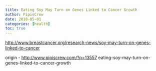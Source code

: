 ```yaml
---
title: Eating Soy May Turn on Genes Linked to Cancer Growth
author: PipisCrew
date: 2018-05-01
categories: [health]
toc: true
---
```


http://www.breastcancer.org/research-news/soy-may-turn-on-genes-linked-to-cancer

origin - http://www.pipiscrew.com/?p=13557 eating-soy-may-turn-on-genes-linked-to-cancer-growth